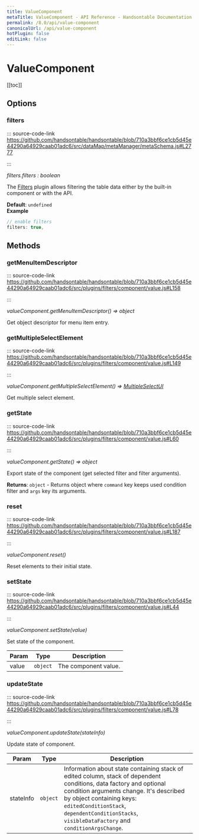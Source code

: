 ```yaml
---
title: ValueComponent
metaTitle: ValueComponent - API Reference - Handsontable Documentation
permalink: /8.0/api/value-component
canonicalUrl: /api/value-component
hotPlugin: false
editLink: false
---
```


# ValueComponent

[[toc]]
## Options

### filters
  
::: source-code-link https://github.com/handsontable/handsontable/blob/710a3bbf6ce1cb5d45e44290a64929caab01adc6/src/dataMap/metaManager/metaSchema.js#L2777

:::

_filters.filters : boolean_

The [Filters](#filters) plugin allows filtering the table data either by the built-in component or with the API.

**Default**: <code>undefined</code>  
**Example**  
```js
// enable filters
filters: true,
```

## Methods

### getMenuItemDescriptor
  
::: source-code-link https://github.com/handsontable/handsontable/blob/710a3bbf6ce1cb5d45e44290a64929caab01adc6/src/plugins/filters/component/value.js#L158

:::

_valueComponent.getMenuItemDescriptor() ⇒ object_

Get object descriptor for menu item entry.



### getMultipleSelectElement
  
::: source-code-link https://github.com/handsontable/handsontable/blob/710a3bbf6ce1cb5d45e44290a64929caab01adc6/src/plugins/filters/component/value.js#L149

:::

_valueComponent.getMultipleSelectElement() ⇒ [MultipleSelectUI](@/api/multipleSelectUI.md)_

Get multiple select element.



### getState
  
::: source-code-link https://github.com/handsontable/handsontable/blob/710a3bbf6ce1cb5d45e44290a64929caab01adc6/src/plugins/filters/component/value.js#L60

:::

_valueComponent.getState() ⇒ object_

Export state of the component (get selected filter and filter arguments).


**Returns**: `object` - Returns object where `command` key keeps used condition filter and `args` key its arguments.  

### reset
  
::: source-code-link https://github.com/handsontable/handsontable/blob/710a3bbf6ce1cb5d45e44290a64929caab01adc6/src/plugins/filters/component/value.js#L187

:::

_valueComponent.reset()_

Reset elements to their initial state.



### setState
  
::: source-code-link https://github.com/handsontable/handsontable/blob/710a3bbf6ce1cb5d45e44290a64929caab01adc6/src/plugins/filters/component/value.js#L44

:::

_valueComponent.setState(value)_

Set state of the component.


| Param | Type | Description |
| --- | --- | --- |
| value | `object` | The component value. |



### updateState
  
::: source-code-link https://github.com/handsontable/handsontable/blob/710a3bbf6ce1cb5d45e44290a64929caab01adc6/src/plugins/filters/component/value.js#L78

:::

_valueComponent.updateState(stateInfo)_

Update state of component.


| Param | Type | Description |
| --- | --- | --- |
| stateInfo | `object` | Information about state containing stack of edited column, stack of dependent conditions, data factory and optional condition arguments change. It's described by object containing keys: `editedConditionStack`, `dependentConditionStacks`, `visibleDataFactory` and `conditionArgsChange`. |


